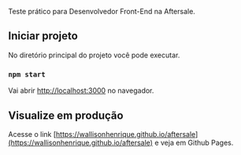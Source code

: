 Teste prático para Desenvolvedor Front-End na Aftersale.

## Iniciar projeto

No diretório principal do projeto você pode executar.

### `npm start`

Vai abrir [http://localhost:3000](http://localhost:3000) no navegador.

## Visualize em produção

Acesse o link [https://wallisonhenrique.github.io/aftersale](https://wallisonhenrique.github.io/aftersale) e veja em Github Pages.